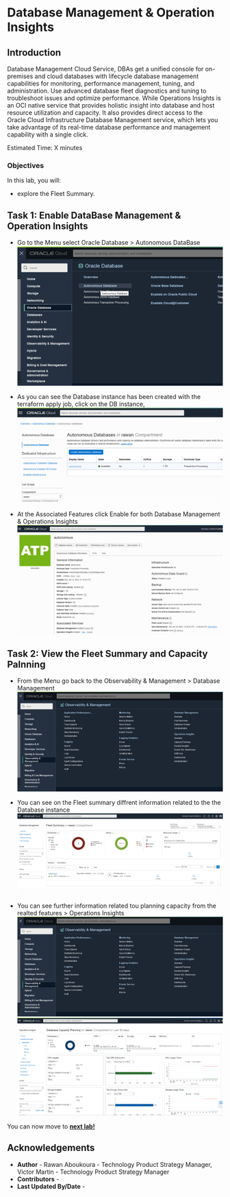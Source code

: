 # Database Management & Operation Insights

## Introduction

 Database Management Cloud Service, DBAs get a unified console for on-premises and cloud databases with lifecycle database management capabilities for monitoring, performance management, tuning, and administration. Use advanced database fleet diagnostics and tuning to troubleshoot issues and optimize performance. 
 While Operations Insights is an OCI native service that provides holistic insight into database and host resource utilization and capacity. It also provides direct access to the Oracle Cloud Infrastructure Database Management service, which lets you take advantage of its real-time database performance and management capability with a single click.

Estimated Time: X minutes

### Objectives

In this lab, you will:
- explore the Fleet Summary.


## Task 1: Enable DataBase Management & Operation Insights
- Go to the Menu select Oracle Database > Autonomous DataBase
  ![](images/menu.png)

- As you can see the Database instance has been created with the terraform apply job, click on the DB instance,
  ![](images/dbserviceenable.png)

- At the Associated Features click Enable for both Database Management & Operations Insights
![](images/clickenable.png)


## Task 2: View the Fleet Summary and Capacity Palnning 
- From the Menu go back to the Observability & Management > Database Management
![](images/menu2.png)

- You can see on the Fleet summary diffrent information related to the the Database instance
![](images/dbmngmt.png)
 
- You can see further information related tou planning capacity from the realted features > Operations Insights
  ![](images/menu2.png)
  ![](images/opsins.png)
 

 You can now move to **[next lab!](../monitor/monitor.md)**
## **Acknowledgements**
  - **Author** - Rawan Aboukoura - Technology Product Strategy Manager, Victor Martin - Technology Product Strategy Manager 
  - **Contributors** -
  - **Last Updated By/Date** -



